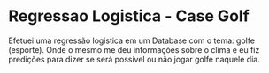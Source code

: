 # Regressao Logistica -  Case Golf

Efetuei uma regressão logistica em um Database com o tema: golfe (esporte). 
Onde o mesmo me deu informações sobre o clima e eu fiz predições para dizer se será possível ou não jogar golfe naquele dia.
